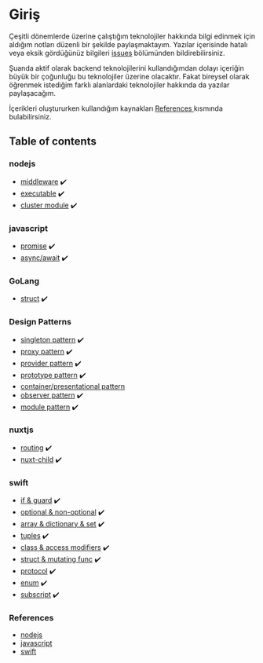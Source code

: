 # Giriş

Çeşitli dönemlerde üzerine çalıştığım teknolojiler hakkında bilgi edinmek için aldığım notları düzenli bir şekilde paylaşmaktayım. Yazılar içerisinde hatalı veya eksik gördüğünüz bilgileri [issues](https://github.com/bahri-hirfanoglu/docs.bahrihrf.dev/issues) bölümünden bildirebilirsiniz.

Şuanda aktif olarak backend teknolojilerini kullandığımdan dolayı içeriğin büyük bir çoğunluğu bu teknolojiler üzerine olacaktır. Fakat bireysel olarak öğrenmek istediğim farklı alanlardaki teknolojiler hakkında da yazılar paylaşacağım.

İçerikleri oluştururken kullandığım kaynakları [References ](https://github.com/bahri-hirfanoglu/docs.bahrihrf.dev/tree/main/references)kısmında bulabilirsiniz.

## Table of contents

### nodejs

* [middleware](nodejs/middleware.md) ✔️
* [executable](nodejs/executable.md) ✔️
* [cluster module](nodejs/cluster-module.md) ✔️

### javascript

* [promise](javascript/promise.md) ✔️
* [async/await](javascript/async-await.md) ✔️

### GoLang

* [struct](golang/struct.md) ✔️

### Design Patterns

* [singleton pattern](design-patterns/singleton-pattern.md) ✔️
* [proxy pattern](design-patterns/proxy-pattern.md) ✔️
* [provider pattern](design-patterns/provider-pattern.md) ✔️
* [prototype pattern](design-patterns/prototype-pattern.md) ✔️
* [container/presentational pattern](design-patterns/container-presentational-pattern.md)
* [observer pattern](design-patterns/observer-pattern.md) ✔️
* [module pattern](design-patterns/module-pattern.md) ✔️

### nuxtjs

* [routing](nuxtjs/routing.md) ✔️
* [nuxt-child](nuxtjs/nuxt-child.md) ✔️

### swift

* [if & guard](swift/if-and-guard.md) ✔️
* [optional & non-optional](swift/optional-and-non-optional.md) ✔️
* [array & dictionary & set](swift/array-and-dictionary-and-set.md) ✔️
* [tuples](swift/tuples.md) ✔️
* [class & access modifiers](swift/class-and-access-modifiers.md) ✔️
* [struct & mutating func](swift/struct-and-mutating-func.md) ✔️
* [protocol](swift/protocol.md) ✔️
* [enum](swift/enum.md) ✔️
* [subscript](swift/subscript.md) ✔️

### References

* [nodejs](references/nodejs.md)
* [javascript](references/javascript.md)
* [swift](references/swift.md)

###
